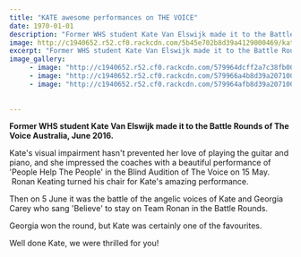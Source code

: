 ```yaml
---
title: "KATE awesome performances on THE VOICE"
date: 1970-01-01
description: "Former WHS student Kate Van Elswijk made it to the Battle Rounds of The Voice Australia, June 2016..."
image: http://c1940652.r52.cf0.rackcdn.com/5b45e702b8d39a4129000469/kate-singing.gif
excerpt: "Former WHS student Kate Van Elswijk made it to the Battle Rounds of The Voice Australia, June 2016..."
image_gallery:
     - image: "http://c1940652.r52.cf0.rackcdn.com/579964dcff2a7c38fb000c7d/Kate-Vanelswik-2016.jpg"
     - image: "http://c1940652.r52.cf0.rackcdn.com/579966a4b8d39a2071000c7d/kategeorgia_battle-the-voice.jpg"
     - image: "http://c1940652.r52.cf0.rackcdn.com/579964afb8d39a2071000c7b/Kate-Vanelswik-no-2-2016.jpg"
    
    
---
```


<p><strong>Former WHS student Kate Van Elswijk made it to the Battle Rounds of The Voice Australia, June 2016.</strong></p>
<p>Kate's visual impairment hasn't prevented her love of playing the guitar and piano, and she impressed the coaches with a beautiful performance of 'People Help The People' in the Blind Audition of The Voice on 15 May. &nbsp;Ronan Keating turned his chair for Kate's amazing performance.</p>
<p>Then on 5 June it was the battle of the angelic voices of Kate and Georgia Carey who sang 'Believe' to stay on Team Ronan in the Battle Rounds.</p>
<p>Georgia won the round, but Kate was certainly one of the favourites.</p>
<p>Well done Kate, we were thrilled for you!</p>

